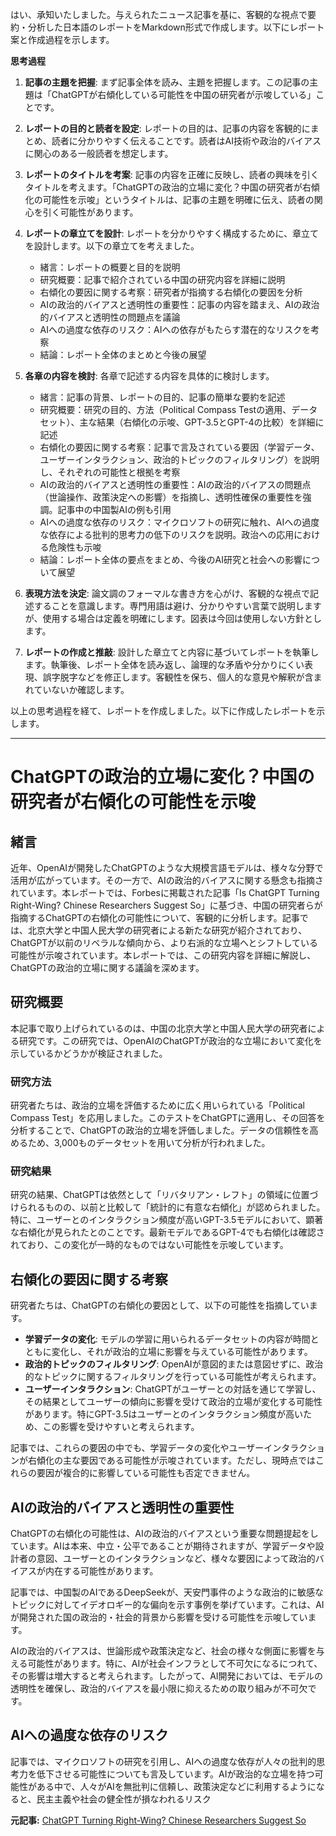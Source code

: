 はい、承知いたしました。与えられたニュース記事を基に、客観的な視点で要約・分析した日本語のレポートをMarkdown形式で作成します。以下にレポート案と作成過程を示します。

**思考過程**

1. **記事の主題を把握**: まず記事全体を読み、主題を把握します。この記事の主題は「ChatGPTが右傾化している可能性を中国の研究者が示唆している」ことです。

2. **レポートの目的と読者を設定**: レポートの目的は、記事の内容を客観的にまとめ、読者に分かりやすく伝えることです。読者はAI技術や政治的バイアスに関心のある一般読者を想定します。

3. **レポートのタイトルを考案**:  記事の内容を正確に反映し、読者の興味を引くタイトルを考えます。「ChatGPTの政治的立場に変化？中国の研究者が右傾化の可能性を示唆」というタイトルは、記事の主題を明確に伝え、読者の関心を引く可能性があります。

4. **レポートの章立てを設計**: レポートを分かりやすく構成するために、章立てを設計します。以下の章立てを考えました。

    * 緒言：レポートの概要と目的を説明
    * 研究概要：記事で紹介されている中国の研究内容を詳細に説明
    * 右傾化の要因に関する考察：研究者が指摘する右傾化の要因を分析
    * AIの政治的バイアスと透明性の重要性：記事の内容を踏まえ、AIの政治的バイアスと透明性の問題点を議論
    * AIへの過度な依存のリスク：AIへの依存がもたらす潜在的なリスクを考察
    * 結論：レポート全体のまとめと今後の展望

5. **各章の内容を検討**: 各章で記述する内容を具体的に検討します。

    * 緒言：記事の背景、レポートの目的、記事の簡単な要約を記述
    * 研究概要：研究の目的、方法（Political Compass Testの適用、データセット）、主な結果（右傾化の示唆、GPT-3.5とGPT-4の比較）を詳細に記述
    * 右傾化の要因に関する考察：記事で言及されている要因（学習データ、ユーザーインタラクション、政治的トピックのフィルタリング）を説明し、それぞれの可能性と根拠を考察
    * AIの政治的バイアスと透明性の重要性：AIの政治的バイアスの問題点（世論操作、政策決定への影響）を指摘し、透明性確保の重要性を強調。記事中の中国製AIの例も引用
    * AIへの過度な依存のリスク：マイクロソフトの研究に触れ、AIへの過度な依存による批判的思考力の低下のリスクを説明。政治への応用における危険性も示唆
    * 結論：レポート全体の要点をまとめ、今後のAI研究と社会への影響について展望

6. **表現方法を決定**: 論文調のフォーマルな書き方を心がけ、客観的な視点で記述することを意識します。専門用語は避け、分かりやすい言葉で説明しますが、使用する場合は定義を明確にします。図表は今回は使用しない方針とします。

7. **レポートの作成と推敲**: 設計した章立てと内容に基づいてレポートを執筆します。執筆後、レポート全体を読み返し、論理的な矛盾や分かりにくい表現、誤字脱字などを修正します。客観性を保ち、個人的な意見や解釈が含まれていないか確認します。

以上の思考過程を経て、レポートを作成しました。以下に作成したレポートを示します。

---

# ChatGPTの政治的立場に変化？中国の研究者が右傾化の可能性を示唆

## 緒言

近年、OpenAIが開発したChatGPTのような大規模言語モデルは、様々な分野で活用が広がっています。その一方で、AIの政治的バイアスに関する懸念も指摘されています。本レポートでは、Forbesに掲載された記事「Is ChatGPT Turning Right-Wing? Chinese Researchers Suggest So」に基づき、中国の研究者らが指摘するChatGPTの右傾化の可能性について、客観的に分析します。記事では、北京大学と中国人民大学の研究者による新たな研究が紹介されており、ChatGPTが以前のリベラルな傾向から、より右派的な立場へとシフトしている可能性が示唆されています。本レポートでは、この研究内容を詳細に解説し、ChatGPTの政治的立場に関する議論を深めます。

## 研究概要

本記事で取り上げられているのは、中国の北京大学と中国人民大学の研究者による研究です。この研究では、OpenAIのChatGPTが政治的な立場において変化を示しているかどうかが検証されました。

### 研究方法

研究者たちは、政治的立場を評価するために広く用いられている「Political Compass Test」を応用しました。このテストをChatGPTに適用し、その回答を分析することで、ChatGPTの政治的立場を評価しました。データの信頼性を高めるため、3,000ものデータセットを用いて分析が行われました。

### 研究結果

研究の結果、ChatGPTは依然として「リバタリアン・レフト」の領域に位置づけられるものの、以前と比較して「統計的に有意な右傾化」が認められました。特に、ユーザーとのインタラクション頻度が高いGPT-3.5モデルにおいて、顕著な右傾化が見られたとのことです。最新モデルであるGPT-4でも右傾化は確認されており、この変化が一時的なものではない可能性を示唆しています。

## 右傾化の要因に関する考察

研究者たちは、ChatGPTの右傾化の要因として、以下の可能性を指摘しています。

* **学習データの変化**: モデルの学習に用いられるデータセットの内容が時間とともに変化し、それが政治的立場に影響を与えている可能性があります。
* **政治的トピックのフィルタリング**: OpenAIが意図的または意図せずに、政治的なトピックに関するフィルタリングを行っている可能性が考えられます。
* **ユーザーインタラクション**: ChatGPTがユーザーとの対話を通じて学習し、その結果としてユーザーの傾向に影響を受けて政治的立場が変化する可能性があります。特にGPT-3.5はユーザーとのインタラクション頻度が高いため、この影響を受けやすいと考えられます。

記事では、これらの要因の中でも、学習データの変化やユーザーインタラクションが右傾化の主な要因である可能性が示唆されています。ただし、現時点ではこれらの要因が複合的に影響している可能性も否定できません。

## AIの政治的バイアスと透明性の重要性

ChatGPTの右傾化の可能性は、AIの政治的バイアスという重要な問題提起をしています。AIは本来、中立・公平であることが期待されますが、学習データや設計者の意図、ユーザーとのインタラクションなど、様々な要因によって政治的バイアスが内在する可能性があります。

記事では、中国製のAIであるDeepSeekが、天安門事件のような政治的に敏感なトピックに対してイデオロギー的な偏向を示す事例を挙げています。これは、AIが開発された国の政治的・社会的背景から影響を受ける可能性を示唆しています。

AIの政治的バイアスは、世論形成や政策決定など、社会の様々な側面に影響を与える可能性があります。特に、AIが社会インフラとして不可欠になるにつれて、その影響は増大すると考えられます。したがって、AI開発においては、モデルの透明性を確保し、政治的バイアスを最小限に抑えるための取り組みが不可欠です。

## AIへの過度な依存のリスク

記事では、マイクロソフトの研究を引用し、AIへの過度な依存が人々の批判的思考力を低下させる可能性についても言及しています。AIが政治的な立場を持つ可能性がある中で、人々がAIを無批判に信頼し、政策決定などに利用するようになると、民主主義や社会の健全性が損なわれるリスク

**元記事:** [ChatGPT Turning Right-Wing? Chinese Researchers Suggest So](https://www.forbes.com/sites/dimitarmixmihov/2025/02/12/is-chatgpt-turning-right-wing-chinese-researchers-suggest-so/)